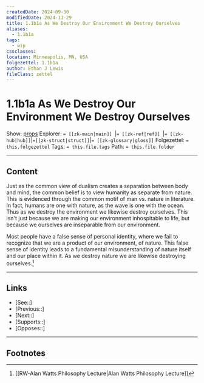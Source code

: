 ```yaml
---
createdDate: 2024-09-30
modifiedDate: 2024-11-29
title: 1.1b1a As We Destroy Our Environment We Destroy Ourselves
aliases:
  - 1.1b1a
tags:
  - wip
cssclasses: 
location: Minneapolis, MN, USA
folgezettel: 1.1b1a
author: Ethan J Lewis
fileClass: zettel
---
```


# 1.1b1a As We Destroy Our Environment We Destroy Ourselves

Show: [props](obsidian://adv-uri?vault=ejl-zk&commandid=properties%3Aopen-local)
Explorer: `= [[zk-main|main]] `|`= [[zk-ref|ref]] `|`= [[zk-hub|hub]]`|`=[[zk-struct|struct]]`|`= [[zk-glossary|gloss]]`
Folgezettel: `= this.folgezettel` 
Tags: `= this.file.tags`
Path: `= this.file.folder`
- - -

## Content

Just as the common view of dualism creates a separation between body and mind, the common belief is to view humanity as separate from nature. This is evidenced through the common motif of man vs. nature in literature. In fact, humans are one with nature, as the wave is one with the ocean. Thus as we destroy the environment we likewise destroy ourselves. This isn't just because we are making our environment inhospitable to life, but because we ourselves are inseparable from our environment. 

Most people have a false sense of personal identity,  where we fail to recognize that we are a product of our environment, of nature. This false sense of identity leads to a fundamental misunderstanding of nature itself and our place within it. As we destroy nature we are likewise destroying ourselves.[^1]  
- - -

## Links

- [See::]
- [Previous::]
- [Next::]
- [Supports::]
- [Opposes::]
- - -

## Footnotes

[^1]: [[RW-Alan Watts Philosophy Lecture|Alan Watts Philosophy Lecture]]